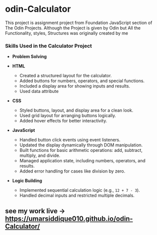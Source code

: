 # odin-Calculator
This project is assignment project from Foundation JavaScript section of The Odin Projects. Although the Project is given by Odin but All the Functionality, styles, Structures was originally created by me

### Skills Used in the Calculator Project

- **Problem Solving**

- **HTML**  
  - Created a structured layout for the calculator.  
  - Added buttons for numbers, operators, and special functions.  
  - Included a display area for showing inputs and results.
  - Used data attribute  

- **CSS**   
  - Styled buttons, layout, and display area for a clean look.  
  - Used grid layout for arranging buttons logically.  
  - Added hover effects for better interactivity. 

- **JavaScript**  
  - Handled button click events using event listeners.  
  - Updated the display dynamically through DOM manipulation.  
  - Built functions for basic arithmetic operations: add, subtract, multiply, and divide.  
  - Managed application state, including numbers, operators, and results.  
  - Added error handling for cases like division by zero.  


- **Logic Building**  
  - Implemented sequential calculation logic (e.g., `12 + 7 - 3`).  
  - Handled decimal inputs and restricted multiple decimals.
 
    
## see my work live -> https://umarsiddique010.github.io/odin-Calculator/

